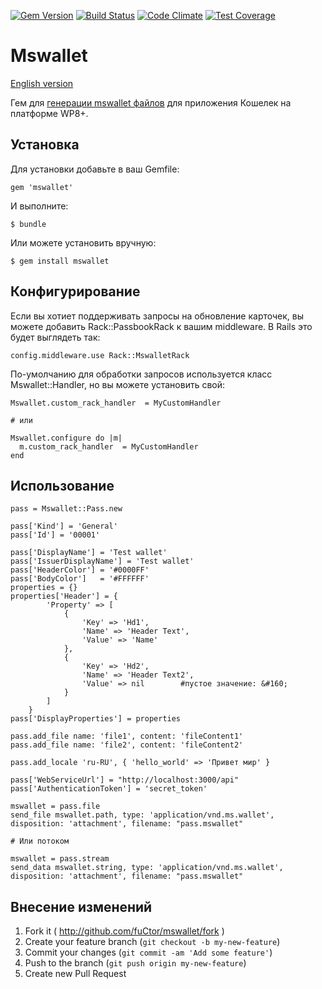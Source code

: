 [![Gem Version](https://badge.fury.io/rb/mswallet.svg)](http://badge.fury.io/rb/mswallet)
[![Build Status](https://travis-ci.org/fuCtor/mswallet.svg)](https://travis-ci.org/fuCtor/mswallet)
[![Code Climate](https://codeclimate.com/github/fuCtor/mswallet/badges/gpa.svg)](https://codeclimate.com/github/fuCtor/mswallet)
[![Test Coverage](https://codeclimate.com/github/fuCtor/mswallet/badges/coverage.svg)](https://codeclimate.com/github/fuCtor/mswallet)

# Mswallet

[English version](https://github.com/fuCtor/mswallet/blob/master/README.md)

Гем для [генерации mswallet файлов](https://msdn.microsoft.com/en-us/library/dn631256.aspx) для приложения Кошелек на платформе WP8+.

## Установка

Для установки добавьте в ваш Gemfile:

    gem 'mswallet'

И выполните:

    $ bundle

Или можете установить вручную:

    $ gem install mswallet

## Конфигурирование
Если вы хотиет поддерживать запросы на обновление карточек, вы можете добавить Rack::PassbookRack к вашим middleware. В Rails это будет выглядеть так:

    config.middleware.use Rack::MswalletRack

По-умолчанию для обработки запросов используется класс Mswallet::Handler, но вы можете установить свой:

    Mswallet.custom_rack_handler  = MyCustomHandler

    # или

    Mswallet.configure do |m|
      m.custom_rack_handler  = MyCustomHandler
    end

## Использование

    pass = Mswallet::Pass.new

    pass['Kind'] = 'General'
    pass['Id'] = '00001'

    pass['DisplayName'] = 'Test wallet'
    pass['IssuerDisplayName'] = 'Test wallet'
    pass['HeaderColor'] = '#0000FF'
    pass['BodyColor']   = '#FFFFFF'
    properties = {}
    properties['Header'] = {
            'Property' => [
                {
                    'Key' => 'Hd1',
                    'Name' => 'Header Text',
                    'Value' => 'Name'
                },
                {
                    'Key' => 'Hd2',
                    'Name' => 'Header Text2',
                    'Value' => nil        #пустое значение: &#160;
                }
            ]
        }
    pass['DisplayProperties'] = properties

    pass.add_file name: 'file1', content: 'fileContent1'
    pass.add_file name: 'file2', content: 'fileContent2'

    pass.add_locale 'ru-RU', { 'hello_world' => 'Привет мир' }

    pass['WebServiceUrl'] = "http://localhost:3000/api"
    pass['AuthenticationToken'] = 'secret_token'

    mswallet = pass.file
    send_file mswallet.path, type: 'application/vnd.ms.wallet', disposition: 'attachment', filename: "pass.mswallet"

    # Или потоком

    mswallet = pass.stream
    send_data mswallet.string, type: 'application/vnd.ms.wallet', disposition: 'attachment', filename: "pass.mswallet"

## Внесение изменений

1. Fork it ( http://github.com/fuCtor/mswallet/fork )
2. Create your feature branch (`git checkout -b my-new-feature`)
3. Commit your changes (`git commit -am 'Add some feature'`)
4. Push to the branch (`git push origin my-new-feature`)
5. Create new Pull Request
